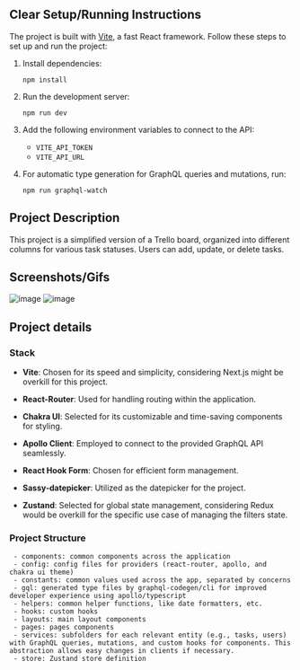 ## Clear Setup/Running Instructions

The project is built with [Vite](https://vitejs.dev/), a fast React framework. Follow these steps to set up and run the project:

1. Install dependencies:
    
    `npm install`
    
2. Run the development server:
    
    `npm run dev`
    
3. Add the following environment variables to connect to the API:
    
    - `VITE_API_TOKEN`
    - `VITE_API_URL`
  
4. For automatic type generation for GraphQL queries and mutations, run:
    
    `npm run graphql-watch`
    

## Project Description

This project is a simplified version of a Trello board, organized into different columns for various task statuses. Users can add, update, or delete tasks.

## Screenshots/Gifs

![image](https://github.com/gamanc/ravn-code-challenge/assets/80120863/a696b87e-9ee2-4959-b4fe-911f277b38b9)
![image](https://github.com/gamanc/ravn-code-challenge/assets/80120863/9211630f-8558-4bfe-b9d2-a5ff452b044a)


## Project details

### Stack

- **Vite**: Chosen for its speed and simplicity, considering Next.js might be overkill for this project.
    
- **React-Router**: Used for handling routing within the application.
    
- **Chakra UI**: Selected for its customizable and time-saving components for styling.
    
- **Apollo Client**: Employed to connect to the provided GraphQL API seamlessly.
    
- **React Hook Form**: Chosen for efficient form management.
    
- **Sassy-datepicker**: Utilized as the datepicker for the project.
    
- **Zustand**: Selected for global state management, considering Redux would be overkill for the specific use case of managing the filters state.
    

### Project Structure


```- assets: static images and icons 
 - components: common components across the application
 - config: config files for providers (react-router, apollo, and chakra ui theme)
 - constants: common values used across the app, separated by concerns
 - gql: generated type files by graphql-codegen/cli for improved developer experience using apollo/typescript
 - helpers: common helper functions, like date formatters, etc.
 - hooks: custom hooks
 - layouts: main layout components
 - pages: pages components
 - services: subfolders for each relevant entity (e.g., tasks, users) with GraphQL queries, mutations, and custom hooks for components. This abstraction allows easy changes in clients if necessary.
 - store: Zustand store definition
```

